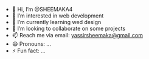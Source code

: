 - 👋 Hi, I’m @SHEEMAKA4
- 👀 I’m interested in web development
- 🌱 I’m currently learning wed design
- 💞️ I’m looking to collaborate on some projects
- 📫 Reach me via email: <a href="mailto:yassirsheemaka@gmail.com">yassirsheemaka@gmail.com</a>
- 😄 Pronouns: ...
- ⚡ Fun fact: ...

<!---
SHEEMAKA4/SHEEMAKA4 is a ✨ special ✨ repository because its `README.md` (this file) appears on your GitHub profile.
You can click the Preview link to take a look at your changes.
--->

